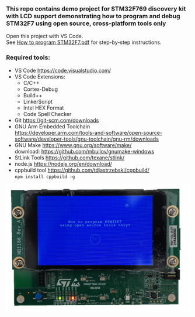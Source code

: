 ### This repo contains demo project for STM32F769 discovery kit with LCD support demonstrating how to program and debug STM32F7 using open source, cross-platform tools only

Open this project with VS Code.  
See [How to program STM32F7.pdf](How-to-program-STM32F7.pdf) for step-by-step instructions.
### Required tools:
* VS Code https://code.visualstudio.com/
* VS Code Extensions:
    * C/C++
    * Cortex-Debug
    * Build++
    * LinkerScript
    * Intel HEX Format
    * Code Spell Checker
* Git https://git-scm.com/downloads
* GNU Arm Embedded Toolchain  
https://developer.arm.com/tools-and-software/open-source-software/developer-tools/gnu-toolchain/gnu-rm/downloads
* GNU Make https://www.gnu.org/software/make/  
download: https://github.com/mbuilov/gnumake-windows
* StLink Tools https://github.com/texane/stlink/
* node.js https://nodejs.org/en/download/
* cppbuild tool https://github.com/tdjastrzebski/cppbuild/  
`npm install cppbuild -g`

![stm32f769](stm32f769.png)
